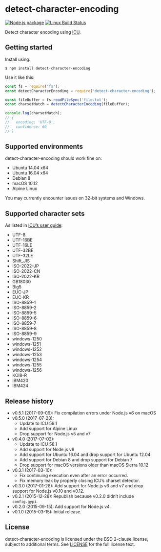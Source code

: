 # detect-character-encoding

[![Node.js package](https://img.shields.io/npm/v/detect-character-encoding.svg)](https://www.npmjs.com/package/detect-character-encoding)
[![Linux Build Status](https://img.shields.io/travis/sonicdoe/detect-character-encoding/develop.svg)](https://travis-ci.org/sonicdoe/detect-character-encoding)

Detect character encoding using [ICU](http://site.icu-project.org).

## Getting started

Install using:

```shell
$ npm install detect-character-encoding
```

Use it like this:

```js
const fs = require('fs');
const detectCharacterEncoding = require('detect-character-encoding');

const fileBuffer = fs.readFileSync('file.txt');
const charsetMatch = detectCharacterEncoding(fileBuffer);

console.log(charsetMatch);
// {
//   encoding: 'UTF-8',
//   confidence: 60
// }
```

## Supported environments

detect-character-encoding should work fine on:

- Ubuntu 14.04 x64
- Ubuntu 16.04 x64
- Debian 8
- macOS 10.12
- Alpine Linux

You may currently encounter issues on 32-bit systems and Windows.

## Supported character sets

As listed in [ICU’s user guide](http://userguide.icu-project.org/conversion/detection#TOC-Detected-Encodings):

- UTF-8
- UTF-16BE
- UTF-16LE
- UTF-32BE
- UTF-32LE
- Shift_JIS
- ISO-2022-JP
- ISO-2022-CN
- ISO-2022-KR
- GB18030
- Big5
- EUC-JP
- EUC-KR
- ISO-8859-1
- ISO-8859-2
- ISO-8859-5
- ISO-8859-6
- ISO-8859-7
- ISO-8859-8
- ISO-8859-9
- windows-1250
- windows-1251
- windows-1252
- windows-1253
- windows-1254
- windows-1255
- windows-1256
- KOI8-R
- IBM420
- IBM424

## Release history

- v0.5.1 (2017-09-09): Fix compilation errors under Node.js v6 on macOS
- v0.5.0 (2017-07-23):
  - Update to ICU 59.1
  - Add support for Alpine Linux
  - Drop support for Node.js v5 and v7
- v0.4.0 (2017-07-02):
  - Update to ICU 58.1
  - Add support for Node.js v8
  - Add support for Ubuntu 16.04 and drop support for Ubuntu 12.04
  - Add support for Debian 8 and drop support for Debian 7
  - Drop support for macOS versions older than macOS Sierra 10.12
- v0.3.1 (2017-03-10):
  - Fix continuing execution even after an error occurred.
  - Fix memory leak by properly closing ICU’s charset detector.
- v0.3.0 (2017-01-28): Add support for Node.js v6 and v7 and
  drop support for Node.js v0.10 and v0.12.
- v0.2.1 (2015-12-28): Republish because v0.2.0 didn’t include `config.gypi`.
- v0.2.0 (2015-09-15): Add support for Node.js v4.
- v0.1.0 (2015-03-15): Initial release.

## License

detect-character-encoding is licensed under the BSD 2-clause license, subject to additional terms. See [LICENSE](./LICENSE) for the full license text.
